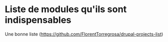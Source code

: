 # Liste de modules qu'ils sont indispensables

Une bonne liste (https://github.com/FlorentTorregrosa/drupal-projects-list)